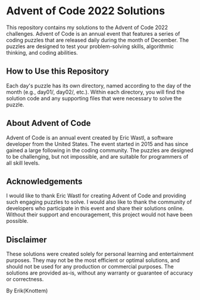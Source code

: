 # Advent of Code 2022 Solutions

This repository contains my solutions to the Advent of Code 2022 challenges. Advent of Code is an annual event that features a series of coding puzzles that are released daily during the month of December. The puzzles are designed to test your problem-solving skills, algorithmic thinking, and coding abilities.

## How to Use this Repository

Each day's puzzle has its own directory, named according to the day of the month (e.g., day01/, day02/, etc.). Within each directory, you will find the solution code and any supporting files that were necessary to solve the puzzle.

## About Advent of Code

Advent of Code is an annual event created by Eric Wastl, a software developer from the United States. The event started in 2015 and has since gained a large following in the coding community. The puzzles are designed to be challenging, but not impossible, and are suitable for programmers of all skill levels.

## Acknowledgements

I would like to thank Eric Wastl for creating Advent of Code and providing such engaging puzzles to solve. I would also like to thank the community of developers who participate in this event and share their solutions online. Without their support and encouragement, this project would not have been possible.

## Disclaimer

These solutions were created solely for personal learning and entertainment purposes. They may not be the most efficient or optimal solutions, and should not be used for any production or commercial purposes. The solutions are provided as-is, without any warranty or guarantee of accuracy or correctness.

By Erik(Knottem)